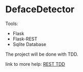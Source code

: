 # DefaceDetector

Tools:

* Flask
* Flask-REST
* Sqlite Database

The project will be done with TDD.

link to more help:
[REST TDD](https://scotch.io/tutorials/build-a-restful-api-with-flask-the-tdd-way)
